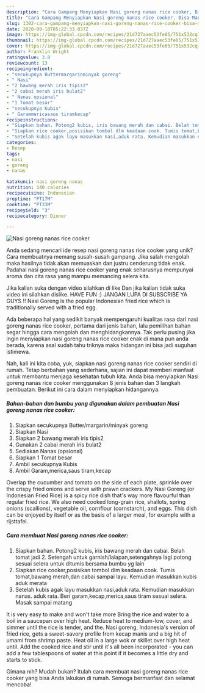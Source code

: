 ```yaml
---
description: "Cara Gampang Menyiapkan Nasi goreng nanas rice cooker, Bisa Manjain Lidah"
title: "Cara Gampang Menyiapkan Nasi goreng nanas rice cooker, Bisa Manjain Lidah"
slug: 1302-cara-gampang-menyiapkan-nasi-goreng-nanas-rice-cooker-bisa-manjain-lidah
date: 2020-09-18T05:22:33.037Z
image: https://img-global.cpcdn.com/recipes/21d727aaec53fe05/751x532cq70/nasi-goreng-nanas-rice-cooker-foto-resep-utama.jpg
thumbnail: https://img-global.cpcdn.com/recipes/21d727aaec53fe05/751x532cq70/nasi-goreng-nanas-rice-cooker-foto-resep-utama.jpg
cover: https://img-global.cpcdn.com/recipes/21d727aaec53fe05/751x532cq70/nasi-goreng-nanas-rice-cooker-foto-resep-utama.jpg
author: Franklin Wright
ratingvalue: 3.8
reviewcount: 13
recipeingredient:
- "secukupnya Buttermargarinminyak goreng"
- " Nasi"
- "2 bawang merah iris tipis2"
- "2 cabai merah iris bulat2"
- " Nanas opsional"
- "1 Tomat besar"
- "secukupnya Kubis"
- " Garammericasaus tiramkecap"
recipeinstructions:
- "Siapkan bahan. Potong2 kubis, iris bawang merah dan cabai. Belah tomat jadi 2. Setengah untuk garnish/lalapan,setengahnya lagi potong sesuai selera untuk ditumis bersama bumbu yg lain"
- "Siapkan rice cooker,posisikan tombol dlm keadaan cook. Tumis tomat,bawang merah,dan cabai sampai layu. Kemudian masukkan kubis aduk merata"
- "Setelah kubis agak layu masukkan nasi,aduk rata. Kemudian masukkan nanas. aduk rata. Beri garam,kecap,merica,saus tiram sesuai selera. Masak sampai matang"
categories:
- Resep
tags:
- nasi
- goreng
- nanas

katakunci: nasi goreng nanas 
nutrition: 140 calories
recipecuisine: Indonesian
preptime: "PT17M"
cooktime: "PT33M"
recipeyield: "3"
recipecategory: Dinner

---
```



![Nasi goreng nanas rice cooker](https://img-global.cpcdn.com/recipes/21d727aaec53fe05/751x532cq70/nasi-goreng-nanas-rice-cooker-foto-resep-utama.jpg)

Anda sedang mencari ide resep nasi goreng nanas rice cooker yang unik? Cara membuatnya memang susah-susah gampang. Jika salah mengolah maka hasilnya tidak akan memuaskan dan justru cenderung tidak enak. Padahal nasi goreng nanas rice cooker yang enak seharusnya mempunyai aroma dan cita rasa yang mampu memancing selera kita.

Jika kalian suka dengan video silahkan di like Dan jika kalian tidak suka video ini silahkan dislike. HAVE FUN :) JANGAN LUPA DI SUBSCRIBE YA GUYS !! Nasi Goreng is the popular Indonesian fried rice which is traditionally served with a fried egg.

Ada beberapa hal yang sedikit banyak mempengaruhi kualitas rasa dari nasi goreng nanas rice cooker, pertama dari jenis bahan, lalu pemilihan bahan segar hingga cara mengolah dan menghidangkannya. Tak perlu pusing jika ingin menyiapkan nasi goreng nanas rice cooker enak di mana pun anda berada, karena asal sudah tahu triknya maka hidangan ini bisa jadi suguhan istimewa.


Nah, kali ini kita coba, yuk, siapkan nasi goreng nanas rice cooker sendiri di rumah. Tetap berbahan yang sederhana, sajian ini dapat memberi manfaat untuk membantu menjaga kesehatan tubuh kita. Anda bisa menyiapkan Nasi goreng nanas rice cooker menggunakan 8 jenis bahan dan 3 langkah pembuatan. Berikut ini cara dalam menyiapkan hidangannya.

<!--inarticleads1-->

##### Bahan-bahan dan bumbu yang digunakan dalam pembuatan Nasi goreng nanas rice cooker:

1. Siapkan secukupnya Butter/margarin/minyak goreng
1. Siapkan  Nasi
1. Siapkan 2 bawang merah iris tipis2
1. Gunakan 2 cabai merah iris bulat2
1. Sediakan  Nanas (opsional)
1. Siapkan 1 Tomat besar
1. Ambil secukupnya Kubis
1. Ambil  Garam,merica,saus tiram,kecap


Overlap the cucumber and tomato on the side of each plate, sprinkle over the crispy fried onions and serve with prawn crackers. My Nasi Goreng (or Indonesian Fried Rice) is a spicy rice dish that&#39;s way more flavourful than regular fried rice. We also need cooked long-grain rice, shallots, spring onions (scallions), vegetable oil, cornflour (cornstarch), and eggs. This dish can be enjoyed by itself or as the basis of a larger meal, for example with a rijsttafel. 

<!--inarticleads2-->

##### Cara membuat Nasi goreng nanas rice cooker:

1. Siapkan bahan. Potong2 kubis, iris bawang merah dan cabai. Belah tomat jadi 2. Setengah untuk garnish/lalapan,setengahnya lagi potong sesuai selera untuk ditumis bersama bumbu yg lain
1. Siapkan rice cooker,posisikan tombol dlm keadaan cook. Tumis tomat,bawang merah,dan cabai sampai layu. Kemudian masukkan kubis aduk merata
1. Setelah kubis agak layu masukkan nasi,aduk rata. Kemudian masukkan nanas. aduk rata. Beri garam,kecap,merica,saus tiram sesuai selera. Masak sampai matang


It is very easy to make and won&#39;t take more Bring the rice and water to a boil in a saucepan over high heat. Reduce heat to medium-low, cover, and simmer until the rice is tender, and the. Nasi goreng, Indonesia&#39;s version of fried rice, gets a sweet-savory profile from kecap manis and a big hit of umami from shrimp paste. Heat oil in a large wok or skillet over high heat until. Add the cooked rice and stir until it&#39;s all been incorporated - you can add a few tablespoons of water at this point if it becomes a little dry and starts to stick. 

Gimana nih? Mudah bukan? Itulah cara membuat nasi goreng nanas rice cooker yang bisa Anda lakukan di rumah. Semoga bermanfaat dan selamat mencoba!
